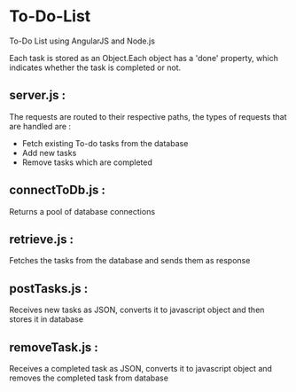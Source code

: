 # To-Do-List
To-Do List using AngularJS and Node.js

Each task is stored as an Object.Each object has a 'done' property, which indicates whether the task is completed or not.

## server.js :

The requests are routed to their respective paths, the types of requests that are handled are :
* Fetch existing To-do tasks from the database
* Add new tasks 
* Remove tasks which are completed

## connectToDb.js :
Returns a pool of database connections

## retrieve.js :
Fetches the tasks from the database and sends them as response

## postTasks.js :
Receives new tasks as JSON, converts it to javascript object and then stores it in database

## removeTask.js :
Receives a completed task as JSON, converts it to javascript object and removes the completed task from database
